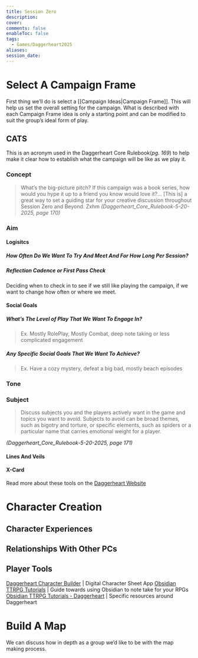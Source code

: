 ```yaml
---
title: Session Zero
description:
cover:
comments: false
enableToc: false
tags:
  - Games/Daggerheart2025
aliases:
session_date:
---
```

# Select A Campaign Frame
First thing we’ll do is select a [[Campaign Ideas|Campaign Frame]]. This will help us set the overall setting for the campaign. What is described with each Campaign Frame idea is only a starting point and can be modified to suit the group’s ideal form of play. 
## CATS
This is an acronym used in the Daggerheart Core Rulebook(_pg. 169_) to help make it clear how to establish what the campaign will be like as we play it. 
### Concept
> What’s the big-picture pitch? If this campaign was a book series, how would you hype it up to a friend you know would love it?… [This is] a great way to set a guiding star for your creative discussion throughout Session Zero and Beyond.
Zxhm
_(Daggerheart_Core_Rulebook-5-20-2025, page 170)_

### Aim

#### Logisitcs
##### How Often Do We Want To Try And Meet And For How Long Per Session?

##### Reflection Cadence or First Pass Check
Deciding when to check in to see if we still like playing the campaign, if we want to change how often or where we meet.

#### Social Goals
##### What’s The Level of Play That We Want To Engage In?
> Ex. Mostly RolePlay, Mostly Combat, deep note taking or less complicated engagement

##### Any Specific Social Goals That We Want To Achieve?
> Ex. Have a cozy mystery, defeat a big bad, mostly beach episodes
### Tone

### Subject
> Discuss subjects you and the players actively want in the game and topics you want to avoid. Subjects to avoid can be broad themes, such as bigotry and torture, or specific elements, such as spiders or a particular name that carries emotional weight for a player.

_(Daggerheart_Core_Rulebook-5-20-2025, page 171)_

#### Lines And Veils

#### X-Card

Read more about these tools on the [Daggerheart Website](https://www.daggerheart.com/sessionzero)

# Character Creation

## Character Experiences

## Relationships With Other PCs

## Player Tools
[Daggerheart Character Builder](https://app.demiplane.com/nexus/daggerheart) | Digital Character Sheet App
[Obsidian TTRPG Tutorials](https://obsidianttrpgtutorials.com/Obsidian+TTRPG+Tutorials/Obsidian+TTRPG+Tutorials) | Guide towards using Obsidian to note take for your RPGs
[Obsidian TTRPG Tutorials - Daggerheart](https://obsidianttrpgtutorials.com/Obsidian+TTRPG+Tutorials/Community+Supported+Games/Daggerheart/Daggerheart) | Specific resources around Daggerheart
# Build A Map
We can discuss how in depth as a group we’d like to be with the map making process. 